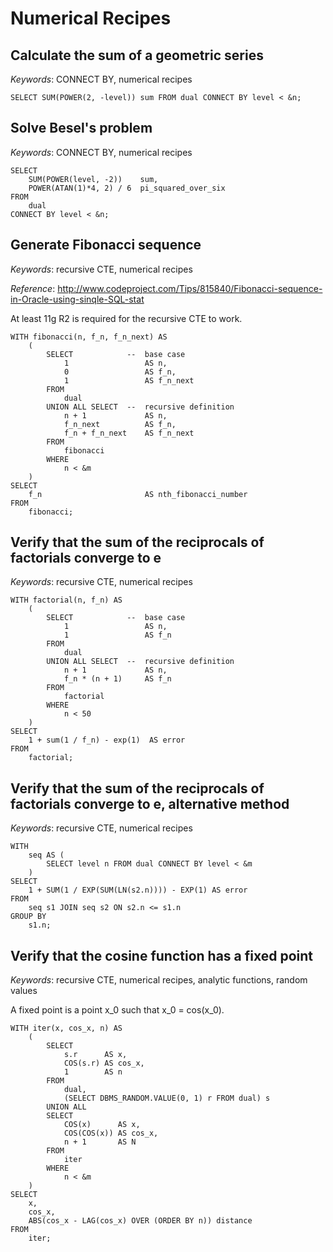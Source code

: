 # Numerical Recipes

## Calculate the sum of a geometric series

*Keywords*: CONNECT BY, numerical recipes

    SELECT SUM(POWER(2, -level)) sum FROM dual CONNECT BY level < &n;


## Solve Besel's problem

*Keywords*: CONNECT BY, numerical recipes

    SELECT
        SUM(POWER(level, -2))    sum,
        POWER(ATAN(1)*4, 2) / 6  pi_squared_over_six
    FROM
        dual
    CONNECT BY level < &n;


## Generate Fibonacci sequence

*Keywords*: recursive CTE, numerical recipes

*Reference*: http://www.codeproject.com/Tips/815840/Fibonacci-sequence-in-Oracle-using-sinqle-SQL-stat

At least 11g R2 is required for the recursive CTE to work.

    WITH fibonacci(n, f_n, f_n_next) AS
        (
            SELECT            --  base case
                1                 AS n,
                0                 AS f_n,
                1                 AS f_n_next
            FROM
                dual
            UNION ALL SELECT  --  recursive definition
                n + 1             AS n,
                f_n_next          AS f_n,
                f_n + f_n_next    AS f_n_next
            FROM
                fibonacci
            WHERE
                n < &m
        )
    SELECT
        f_n                       AS nth_fibonacci_number
    FROM
        fibonacci;


## Verify that the sum of the reciprocals of factorials converge to e

*Keywords*: recursive CTE, numerical recipes

    WITH factorial(n, f_n) AS
        (
            SELECT            --  base case
                1                 AS n,
                1                 AS f_n
            FROM
                dual
            UNION ALL SELECT  --  recursive definition
                n + 1             AS n,
                f_n * (n + 1)     AS f_n
            FROM
                factorial
            WHERE
                n < 50
        )
    SELECT
        1 + sum(1 / f_n) - exp(1)  AS error
    FROM
        factorial;


## Verify that the sum of the reciprocals of factorials converge to e, alternative method

*Keywords*: recursive CTE, numerical recipes

    WITH
        seq AS (
            SELECT level n FROM dual CONNECT BY level < &m
        )
    SELECT
        1 + SUM(1 / EXP(SUM(LN(s2.n)))) - EXP(1) AS error
    FROM
        seq s1 JOIN seq s2 ON s2.n <= s1.n
    GROUP BY
        s1.n;


## Verify that the cosine function has a fixed point

*Keywords*: recursive CTE, numerical recipes, analytic functions, random values

A fixed point is a point x_0 such that x_0 = cos(x_0).

    WITH iter(x, cos_x, n) AS 
        (
            SELECT
                s.r      AS x,
                COS(s.r) AS cos_x,
                1        AS n
            FROM
                dual,
                (SELECT DBMS_RANDOM.VALUE(0, 1) r FROM dual) s
            UNION ALL
            SELECT
                COS(x)      AS x,
                COS(COS(x)) AS cos_x,
                n + 1       AS N
            FROM
                iter
            WHERE
                n < &m
        )
    SELECT
        x,
        cos_x,
        ABS(cos_x - LAG(cos_x) OVER (ORDER BY n)) distance
    FROM
        iter;


<!-- vim: set fenc=utf-8 spell spl=en ts=4 sw=4 et filetype=markdown : -->
